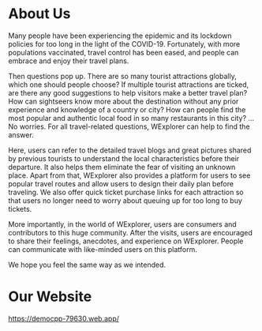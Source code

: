# About Us
Many people have been experiencing the epidemic and its lockdown policies for too long in the light of the COVID-19. Fortunately, with more populations vaccinated, travel control has been eased, and people can embrace and enjoy their travel plans.

Then questions pop up. There are so many tourist attractions globally, which one should people choose? If multiple tourist attractions are ticked, are there any good suggestions to help visitors make a better travel plan? How can sightseers know more about the destination without any prior experience and knowledge of a country or city? How can people find the most popular and authentic local food in so many restaurants in this city? … No worries. For all travel-related questions, WExplorer can help to find the answer.

Here, users can refer to the detailed travel blogs and great pictures shared by previous tourists to understand the local characteristics before their departure. It also helps them eliminate the fear of visiting an unknown place. Apart from that, WExplorer also provides a platform for users to see popular travel routes and allow users to design their daily plan before traveling. We also offer quick ticket purchase links for each attraction so that users no longer need to worry about queuing up for too long to buy tickets.

More importantly, in the world of WExplorer, users are consumers and contributors to this huge community. After the visits, users are encouraged to share their feelings, anecdotes, and experience on WExplorer. People can communicate with like-minded users on this platform.

We hope you feel the same way as we intended.

# Our Website
https://democpp-79630.web.app/


